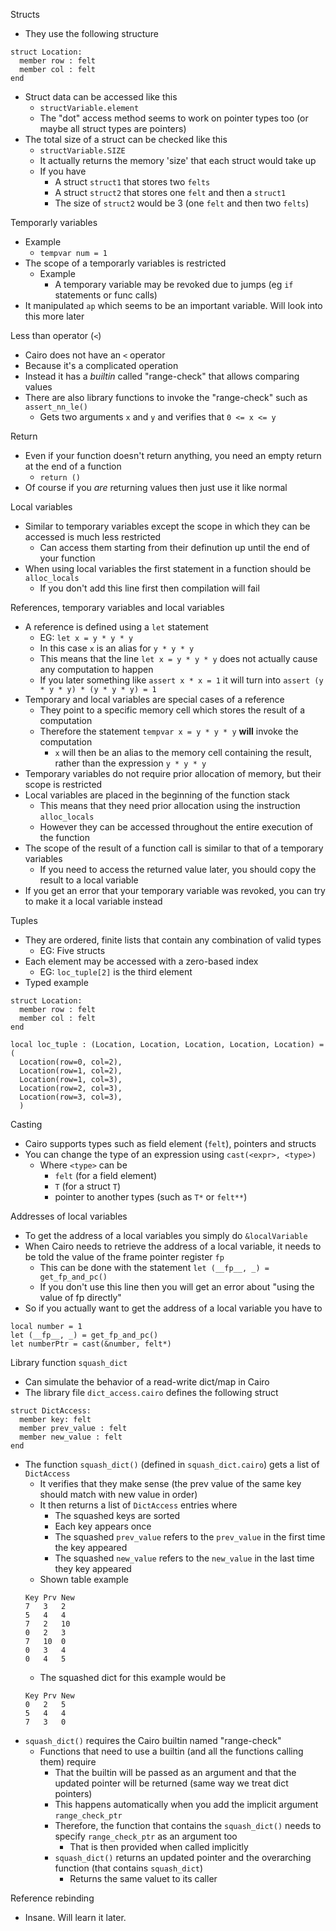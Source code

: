 Structs
  - They use the following structure
  ```
  struct Location:
    member row : felt
    member col : felt
  end
  ```
  - Struct data can be accessed like this
    - `structVariable.element`
    - The "dot" access method seems to work on pointer types too (or maybe all struct types are pointers)
  - The total size of a struct can be checked like this
    - `structVariable.SIZE`
    - It actually returns the memory 'size' that each struct would take up
    - If you have
      - A struct `struct1` that stores two `felts`
      - A struct `struct2` that stores one `felt` and then a `struct1`
      - The size of `struct2` would be 3 (one `felt` and then two `felts`)

Temporarly variables
  - Example
    - `tempvar num = 1`
  - The scope of a temporarly variables is restricted
    - Example
      - A temporary variable may be revoked due to jumps (eg `if` statements or func calls)
  - It manipulated `ap` which seems to be an important variable. Will look into this more later

Less than operator (`<`)
  - Cairo does not have an `<` operator
  - Because it's a complicated operation
  - Instead it has a _builtin_ called "range-check" that allows comparing values
  - There are also library functions to invoke the "range-check" such as `assert_nn_le()`
    - Gets two arguments `x` and `y` and verifies that `0 <= x <= y`

Return
  - Even if your function doesn't return anything, you need an empty return at the end of a function
    - `return ()`
  - Of course if you _are_ returning values then just use it like normal

Local variables
  - Similar to temporary variables except the scope in which they can be accessed is much less restricted
    - Can access them starting from their definution up until the end of your function
  - When using local variables the first statement in a function should be `alloc_locals`
    - If you don't add this line first then compilation will fail

References, temporary variables and local variables
  - A reference is defined using a `let` statement
    - EG: `let x = y * y * y`
    - In this case `x` is an alias for `y * y * y`
    - This means that the line `let x = y * y * y` does not actually cause any computation to happen
    - If you later something like `assert x * x = 1` it will turn into `assert (y * y * y) * (y * y * y) = 1`
  - Temporary and local variables are special cases of a reference
    - They point to a specific memory cell which stores the result of a computation
    - Therefore the statement `tempvar x = y * y * y` __will__ invoke the computation
      - `x` will then be an alias to the memory cell containing the result, rather than the expression `y * y * y`
  - Temporary variables do not require prior allocation of memory, but their scope is restricted
  - Local variables are placed in the beginning of the function stack
    - This means that they need prior allocation using the instruction `alloc_locals`
    - However they can be accessed throughout the entire execution of the function
  - The scope of the result of a function call is similar to that of a temporary variables
    - If you need to access the returned value later, you should copy the result to a local variable
  - If you get an error that your temporary variable was revoked, you can try to make it a local variable instead

Tuples
  - They are ordered, finite lists that contain any combination of valid types
    - EG: Five structs
  - Each element may be accessed with a zero-based index
    - EG: `loc_tuple[2]` is the third element
  - Typed example
  ```
  struct Location:
    member row : felt
    member col : felt
  end

  local loc_tuple : (Location, Location, Location, Location, Location) = (
    Location(row=0, col=2),
    Location(row=1, col=2),
    Location(row=1, col=3),
    Location(row=2, col=3),
    Location(row=3, col=3),
    )
  ```

Casting
  - Cairo supports types such as field element (`felt`), pointers and structs
  - You can change the type of an expression using `cast(<expr>, <type>)`
    - Where `<type>` can be
      - `felt` (for a field element)
      - `T` (for a struct `T`)
      - pointer to another types (such as `T*` or `felt**`)

Addresses of local variables
  - To get the address of a local variables you simply do `&localVariable`
  - When Cairo needs to retrieve the address of a local variable, it needs to be told the value of the frame pointer register `fp`
    - This can be done with the statement `let (__fp__, _) = get_fp_and_pc()`
    - If you don't use this line then you will get an error about "using the value of fp directly"
  - So if you actually want to get the address of a local variable you have to
  ```
  local number = 1
  let (__fp__, _) = get_fp_and_pc()
  let numberPtr = cast(&number, felt*)
  ```

Library function `squash_dict`
  - Can simulate the behavior of a read-write dict/map in Cairo
  - The library file `dict_access.cairo` defines the following struct
  ```
  struct DictAccess:
    member key: felt
    member prev_value : felt
    member new_value : felt
  end
  ```
  - The function `squash_dict()` (defined in `squash_dict.cairo`) gets a list of `DictAccess`
    - It verifies that they make sense (the prev value of the same key should match with new value in order)
    - It then returns a list of `DictAccess` entries where 
      - The squashed keys are sorted
      - Each key appears once
      - The squashed `prev_value` refers to the `prev_value` in the first time the key appeared
      - The squashed `new_value` refers to the `new_value` in the last time they key appeared
    - Shown table example
    ```
    Key Prv New
    7   3   2
    5   4   4
    7   2   10
    0   2   3
    7   10  0
    0   3   4
    0   4   5
    ```
    - The squashed dict for this example would be
    ```
    Key Prv New
    0   2   5
    5   4   4
    7   3   0
    ```
  - `squash_dict()` requires the Cairo builtin named "range-check"
    - Functions that need to use a builtin (and all the functions calling them) require 
      - That the builtin will be passed as an argument and that the updated pointer will be returned (same way we treat dict pointers)
      - This happens automatically when you add the implicit argument `range_check_ptr`
      - Therefore, the function that contains the `squash_dict()` needs to specify `range_check_ptr` as an argument too
        - That is then provided when called implicitly
      - `squash_dict()` returns an updated pointer and the overarching function (that contains `squash_dict`) 
        - Returns the same valuet to its caller

Reference rebinding
  - Insane. Will learn it later.
